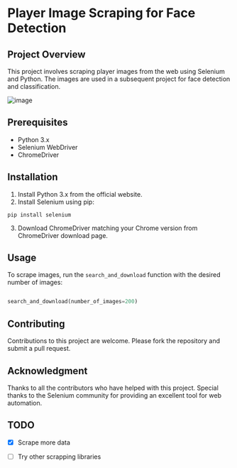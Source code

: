# Player Image Scraping for Face Detection

## Project Overview
This project involves scraping player images from the web using Selenium and Python. The images are used in a subsequent project for face detection and classification.

![image](https://github.com/zakk7/Face_recognition_classification/assets/110348449/65c9a5b4-83ba-4b5f-8ef0-90e34771908d)


## Prerequisites
- Python 3.x
- Selenium WebDriver
- ChromeDriver

## Installation
1. Install Python 3.x from the official website.
2. Install Selenium using pip:

```pip install selenium ```

3. Download ChromeDriver matching your Chrome version from ChromeDriver download page.

## Usage
To scrape images, run the `search_and_download` function with the desired number of images:

```python

search_and_download(number_of_images=200)
```

## Contributing
Contributions to this project are welcome. Please fork the repository and submit a pull request.



## Acknowledgment

Thanks to all the contributors who have helped with this project.
Special thanks to the Selenium community for providing an excellent tool for web automation.

## TODO
- [x] Scrape more data
- [ ] Try other scrapping libraries


